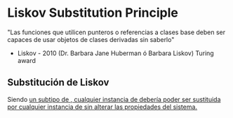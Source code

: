 # Liskov Substitution Principle

"Las funciones que utilicen punteros o referencias a clases base deben ser capaces de usar objetos de clases derivadas sin saberlo"

- Liskov - 2010 (Dr. Barbara Jane Huberman ó Barbara Liskov) Turing award

## Substitución de Liskov

Siendo <U> un subtipo de <T>, cualquier instancia de <T> debería poder ser sustituida por cualquier instancia de <U> sin alterar las propiedades del sistema.